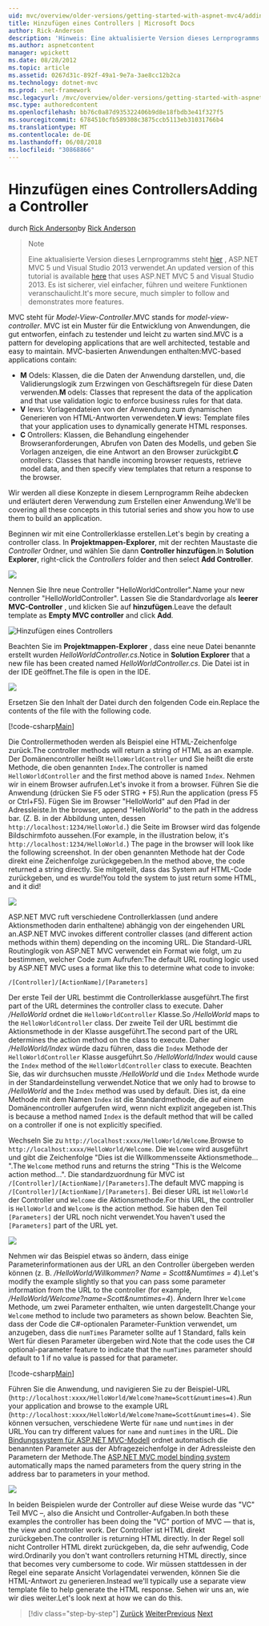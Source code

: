 ```yaml
---
uid: mvc/overview/older-versions/getting-started-with-aspnet-mvc4/adding-a-controller
title: Hinzufügen eines Controllers | Microsoft Docs
author: Rick-Anderson
description: 'Hinweis: Eine aktualisierte Version dieses Lernprogramms ist hier verfügbar, die ASP.NET MVC 5 und Visual Studio 2013 verwendet. Es ist sicherer, viel einfacher zu verfolgen und demo...'
ms.author: aspnetcontent
manager: wpickett
ms.date: 08/28/2012
ms.topic: article
ms.assetid: 0267d31c-892f-49a1-9e7a-3ae8cc12b2ca
ms.technology: dotnet-mvc
ms.prod: .net-framework
msc.legacyurl: /mvc/overview/older-versions/getting-started-with-aspnet-mvc4/adding-a-controller
msc.type: authoredcontent
ms.openlocfilehash: bb76c0a87d935322406b9d8e18fbdb3e41f327f5
ms.sourcegitcommit: 6784510cfb589308c3875ccb5113eb31031766b4
ms.translationtype: MT
ms.contentlocale: de-DE
ms.lasthandoff: 06/08/2018
ms.locfileid: "30868866"
---
```

<a name="adding-a-controller"></a><span data-ttu-id="b163c-104">Hinzufügen eines Controllers</span><span class="sxs-lookup"><span data-stu-id="b163c-104">Adding a Controller</span></span>
====================
<span data-ttu-id="b163c-105">durch [Rick Anderson](https://github.com/Rick-Anderson)</span><span class="sxs-lookup"><span data-stu-id="b163c-105">by [Rick Anderson](https://github.com/Rick-Anderson)</span></span>

> > [!NOTE]
> > <span data-ttu-id="b163c-106">Eine aktualisierte Version dieses Lernprogramms steht [hier](../../getting-started/introduction/getting-started.md) , ASP.NET MVC 5 und Visual Studio 2013 verwendet.</span><span class="sxs-lookup"><span data-stu-id="b163c-106">An updated version of this tutorial is available [here](../../getting-started/introduction/getting-started.md) that uses ASP.NET MVC 5 and Visual Studio 2013.</span></span> <span data-ttu-id="b163c-107">Es ist sicherer, viel einfacher, führen und weitere Funktionen veranschaulicht.</span><span class="sxs-lookup"><span data-stu-id="b163c-107">It's more secure, much simpler to follow and demonstrates more features.</span></span>


<span data-ttu-id="b163c-108">MVC steht für *Model-View-Controller*.</span><span class="sxs-lookup"><span data-stu-id="b163c-108">MVC stands for *model-view-controller*.</span></span> <span data-ttu-id="b163c-109">MVC ist ein Muster für die Entwicklung von Anwendungen, die gut entworfen, einfach zu testender und leicht zu warten sind.</span><span class="sxs-lookup"><span data-stu-id="b163c-109">MVC is a pattern for developing applications that are well architected, testable and easy to maintain.</span></span> <span data-ttu-id="b163c-110">MVC-basierten Anwendungen enthalten:</span><span class="sxs-lookup"><span data-stu-id="b163c-110">MVC-based applications contain:</span></span>

- <span data-ttu-id="b163c-111">**M** Odels: Klassen, die die Daten der Anwendung darstellen, und, die Validierungslogik zum Erzwingen von Geschäftsregeln für diese Daten verwenden.</span><span class="sxs-lookup"><span data-stu-id="b163c-111">**M** odels: Classes that represent the data of the application and that use validation logic to enforce business rules for that data.</span></span>
- <span data-ttu-id="b163c-112">**V** Iews: Vorlagendateien von der Anwendung zum dynamischen Generieren von HTML-Antworten verwendeten.</span><span class="sxs-lookup"><span data-stu-id="b163c-112">**V** iews: Template files that your application uses to dynamically generate HTML responses.</span></span>
- <span data-ttu-id="b163c-113">**C** Ontrollers: Klassen, die Behandlung eingehender Browseranforderungen, Abrufen von Daten des Modells, und geben Sie Vorlagen anzeigen, die eine Antwort an den Browser zurückgibt.</span><span class="sxs-lookup"><span data-stu-id="b163c-113">**C** ontrollers: Classes that handle incoming browser requests, retrieve model data, and then specify view templates that return a response to the browser.</span></span>

<span data-ttu-id="b163c-114">Wir werden all diese Konzepte in diesem Lernprogramm Reihe abdecken und erläutert deren Verwendung zum Erstellen einer Anwendung.</span><span class="sxs-lookup"><span data-stu-id="b163c-114">We'll be covering all these concepts in this tutorial series and show you how to use them to build an application.</span></span>

<span data-ttu-id="b163c-115">Beginnen wir mit eine Controllerklasse erstellen.</span><span class="sxs-lookup"><span data-stu-id="b163c-115">Let's begin by creating a controller class.</span></span> <span data-ttu-id="b163c-116">In **Projektmappen-Explorer**, mit der rechten Maustaste die *Controller* Ordner, und wählen Sie dann **Controller hinzufügen**.</span><span class="sxs-lookup"><span data-stu-id="b163c-116">In **Solution Explorer**, right-click the *Controllers* folder and then select **Add Controller**.</span></span>

![](adding-a-controller/_static/image1.png)

<span data-ttu-id="b163c-117">Nennen Sie Ihre neue Controller &quot;HelloWorldController&quot;.</span><span class="sxs-lookup"><span data-stu-id="b163c-117">Name your new controller &quot;HelloWorldController&quot;.</span></span> <span data-ttu-id="b163c-118">Lassen Sie die Standardvorlage als **leerer MVC-Controller** , und klicken Sie auf **hinzufügen**.</span><span class="sxs-lookup"><span data-stu-id="b163c-118">Leave the default template as **Empty MVC controller** and click **Add**.</span></span>

![Hinzufügen eines Controllers](adding-a-controller/_static/image2.png)

<span data-ttu-id="b163c-120">Beachten Sie im **Projektmappen-Explorer** , dass eine neue Datei benannte erstellt wurden *HelloWorldController.cs*.</span><span class="sxs-lookup"><span data-stu-id="b163c-120">Notice in **Solution Explorer** that a new file has been created named *HelloWorldController.cs*.</span></span> <span data-ttu-id="b163c-121">Die Datei ist in der IDE geöffnet.</span><span class="sxs-lookup"><span data-stu-id="b163c-121">The file is open in the IDE.</span></span>

![](adding-a-controller/_static/image3.png)

<span data-ttu-id="b163c-122">Ersetzen Sie den Inhalt der Datei durch den folgenden Code ein.</span><span class="sxs-lookup"><span data-stu-id="b163c-122">Replace the contents of the file with the following code.</span></span>

[!code-csharp[Main](adding-a-controller/samples/sample1.cs)]

<span data-ttu-id="b163c-123">Die Controllermethoden werden als Beispiel eine HTML-Zeichenfolge zurück.</span><span class="sxs-lookup"><span data-stu-id="b163c-123">The controller methods will return a string of HTML as an example.</span></span> <span data-ttu-id="b163c-124">Der Domänencontroller heißt `HelloWorldController` und Sie heißt die erste Methode, die oben genannten `Index`.</span><span class="sxs-lookup"><span data-stu-id="b163c-124">The controller is named `HelloWorldController` and the first method above is named `Index`.</span></span> <span data-ttu-id="b163c-125">Nehmen wir in einem Browser aufrufen.</span><span class="sxs-lookup"><span data-stu-id="b163c-125">Let's invoke it from a browser.</span></span> <span data-ttu-id="b163c-126">Führen Sie die Anwendung (drücken Sie F5 oder STRG + F5).</span><span class="sxs-lookup"><span data-stu-id="b163c-126">Run the application (press F5 or Ctrl+F5).</span></span> <span data-ttu-id="b163c-127">Fügen Sie im Browser &quot;HelloWorld&quot; auf den Pfad in der Adressleiste.</span><span class="sxs-lookup"><span data-stu-id="b163c-127">In the browser, append &quot;HelloWorld&quot; to the path in the address bar.</span></span> <span data-ttu-id="b163c-128">(Z. B. in der Abbildung unten, dessen `http://localhost:1234/HelloWorld.`) die Seite im Browser wird das folgende Bildschirmfoto aussehen.</span><span class="sxs-lookup"><span data-stu-id="b163c-128">(For example, in the illustration below, it's `http://localhost:1234/HelloWorld.`) The page in the browser will look like the following screenshot.</span></span> <span data-ttu-id="b163c-129">In der oben genannten Methode hat der Code direkt eine Zeichenfolge zurückgegeben.</span><span class="sxs-lookup"><span data-stu-id="b163c-129">In the method above, the code returned a string directly.</span></span> <span data-ttu-id="b163c-130">Sie mitgeteilt, dass das System auf HTML-Code zurückgeben, und es wurde!</span><span class="sxs-lookup"><span data-stu-id="b163c-130">You told the system to just return some HTML, and it did!</span></span>

![](adding-a-controller/_static/image4.png)

<span data-ttu-id="b163c-131">ASP.NET MVC ruft verschiedene Controllerklassen (und andere Aktionsmethoden darin enthaltene) abhängig von der eingehenden URL an.</span><span class="sxs-lookup"><span data-stu-id="b163c-131">ASP.NET MVC invokes different controller classes (and different action methods within them) depending on the incoming URL.</span></span> <span data-ttu-id="b163c-132">Die Standard-URL Routinglogik von ASP.NET MVC verwendet ein Format wie folgt, um zu bestimmen, welcher Code zum Aufrufen:</span><span class="sxs-lookup"><span data-stu-id="b163c-132">The default URL routing logic used by ASP.NET MVC uses a format like this to determine what code to invoke:</span></span>

`/[Controller]/[ActionName]/[Parameters]`

<span data-ttu-id="b163c-133">Der erste Teil der URL bestimmt die Controllerklasse ausgeführt.</span><span class="sxs-lookup"><span data-stu-id="b163c-133">The first part of the URL determines the controller class to execute.</span></span> <span data-ttu-id="b163c-134">Daher */HelloWorld* ordnet die `HelloWorldController` Klasse.</span><span class="sxs-lookup"><span data-stu-id="b163c-134">So */HelloWorld* maps to the `HelloWorldController` class.</span></span> <span data-ttu-id="b163c-135">Der zweite Teil der URL bestimmt die Aktionsmethode in der Klasse ausgeführt.</span><span class="sxs-lookup"><span data-stu-id="b163c-135">The second part of the URL determines the action method on the class to execute.</span></span> <span data-ttu-id="b163c-136">Daher */HelloWorld/Index* würde dazu führen, dass die `Index` Methode der `HelloWorldController` Klasse ausgeführt.</span><span class="sxs-lookup"><span data-stu-id="b163c-136">So */HelloWorld/Index* would cause the `Index` method of the `HelloWorldController` class to execute.</span></span> <span data-ttu-id="b163c-137">Beachten Sie, das wir durchsuchen musste */HelloWorld* und die `Index` Methode wurde in der Standardeinstellung verwendet.</span><span class="sxs-lookup"><span data-stu-id="b163c-137">Notice that we only had to browse to */HelloWorld* and the `Index` method was used by default.</span></span> <span data-ttu-id="b163c-138">Dies ist, da eine Methode mit dem Namen `Index` ist die Standardmethode, die auf einem Domänencontroller aufgerufen wird, wenn nicht explizit angegeben ist.</span><span class="sxs-lookup"><span data-stu-id="b163c-138">This is because a method named `Index` is the default method that will be called on a controller if one is not explicitly specified.</span></span>

<span data-ttu-id="b163c-139">Wechseln Sie zu `http://localhost:xxxx/HelloWorld/Welcome`.</span><span class="sxs-lookup"><span data-stu-id="b163c-139">Browse to `http://localhost:xxxx/HelloWorld/Welcome`.</span></span> <span data-ttu-id="b163c-140">Die `Welcome` wird ausgeführt und gibt die Zeichenfolge &quot;Dies ist die Willkommensseite Aktionsmethode... &quot;.</span><span class="sxs-lookup"><span data-stu-id="b163c-140">The `Welcome` method runs and returns the string &quot;This is the Welcome action method...&quot;.</span></span> <span data-ttu-id="b163c-141">Die standardzuordnung für MVC ist `/[Controller]/[ActionName]/[Parameters]`.</span><span class="sxs-lookup"><span data-stu-id="b163c-141">The default MVC mapping is `/[Controller]/[ActionName]/[Parameters]`.</span></span> <span data-ttu-id="b163c-142">Bei dieser URL ist `HelloWorld` der Controller und `Welcome` die Aktionsmethode.</span><span class="sxs-lookup"><span data-stu-id="b163c-142">For this URL, the controller is `HelloWorld` and `Welcome` is the action method.</span></span> <span data-ttu-id="b163c-143">Sie haben den Teil `[Parameters]` der URL noch nicht verwendet.</span><span class="sxs-lookup"><span data-stu-id="b163c-143">You haven't used the `[Parameters]` part of the URL yet.</span></span>

![](adding-a-controller/_static/image5.png)

<span data-ttu-id="b163c-144">Nehmen wir das Beispiel etwas so ändern, dass einige Parameterinformationen aus der URL an den Controller übergeben werden können (z. B. */HelloWorld/Willkommen? Name = Scott&amp;Numtimes = 4*).</span><span class="sxs-lookup"><span data-stu-id="b163c-144">Let's modify the example slightly so that you can pass some parameter information from the URL to the controller (for example, */HelloWorld/Welcome?name=Scott&amp;numtimes=4*).</span></span> <span data-ttu-id="b163c-145">Ändern Ihrer `Welcome` Methode, um zwei Parameter enthalten, wie unten dargestellt.</span><span class="sxs-lookup"><span data-stu-id="b163c-145">Change your `Welcome` method to include two parameters as shown below.</span></span> <span data-ttu-id="b163c-146">Beachten Sie, dass der Code die C#-optionalen Parameter-Funktion verwendet, um anzugeben, dass die `numTimes` Parameter sollte auf 1 Standard, falls kein Wert für diesen Parameter übergeben wird.</span><span class="sxs-lookup"><span data-stu-id="b163c-146">Note that the code uses the C# optional-parameter feature to indicate that the `numTimes` parameter should default to 1 if no value is passed for that parameter.</span></span>

[!code-csharp[Main](adding-a-controller/samples/sample2.cs)]

<span data-ttu-id="b163c-147">Führen Sie die Anwendung, und navigieren Sie zu der Beispiel-URL (`http://localhost:xxxx/HelloWorld/Welcome?name=Scott&numtimes=4)`.</span><span class="sxs-lookup"><span data-stu-id="b163c-147">Run your application and browse to the example URL (`http://localhost:xxxx/HelloWorld/Welcome?name=Scott&numtimes=4)`.</span></span> <span data-ttu-id="b163c-148">Sie können versuchen, verschiedene Werte für `name` und `numtimes` in der URL.</span><span class="sxs-lookup"><span data-stu-id="b163c-148">You can try different values for `name` and `numtimes` in the URL.</span></span> <span data-ttu-id="b163c-149">Die [Bindungssystem für ASP.NET MVC-Modell](http://odetocode.com/Blogs/scott/archive/2009/04/27/6-tips-for-asp-net-mvc-model-binding.aspx) ordnet automatisch die benannten Parameter aus der Abfragezeichenfolge in der Adressleiste den Parametern der Methode.</span><span class="sxs-lookup"><span data-stu-id="b163c-149">The [ASP.NET MVC model binding system](http://odetocode.com/Blogs/scott/archive/2009/04/27/6-tips-for-asp-net-mvc-model-binding.aspx) automatically maps the named parameters from the query string in the address bar to parameters in your method.</span></span>

![](adding-a-controller/_static/image6.png)

<span data-ttu-id="b163c-150">In beiden Beispielen wurde der Controller auf diese Weise wurde das &quot;VC&quot; Teil MVC –, also die Ansicht und Controller-Aufgaben.</span><span class="sxs-lookup"><span data-stu-id="b163c-150">In both these examples the controller has been doing the &quot;VC&quot; portion of MVC — that is, the view and controller work.</span></span> <span data-ttu-id="b163c-151">Der Controller ist HTML direkt zurückgeben.</span><span class="sxs-lookup"><span data-stu-id="b163c-151">The controller is returning HTML directly.</span></span> <span data-ttu-id="b163c-152">In der Regel soll nicht Controller HTML direkt zurückgeben, da, die sehr aufwendig, Code wird.</span><span class="sxs-lookup"><span data-stu-id="b163c-152">Ordinarily you don't want controllers returning HTML directly, since that becomes very cumbersome to code.</span></span> <span data-ttu-id="b163c-153">Wir müssen stattdessen in der Regel eine separate Ansicht Vorlagendatei verwenden, können Sie die HTML-Antwort zu generieren.</span><span class="sxs-lookup"><span data-stu-id="b163c-153">Instead we'll typically use a separate view template file to help generate the HTML response.</span></span> <span data-ttu-id="b163c-154">Sehen wir uns an, wie wir dies weiter.</span><span class="sxs-lookup"><span data-stu-id="b163c-154">Let's look next at how we can do this.</span></span>

> [!div class="step-by-step"]
> <span data-ttu-id="b163c-155">[Zurück](intro-to-aspnet-mvc-4.md)
> [Weiter](adding-a-view.md)</span><span class="sxs-lookup"><span data-stu-id="b163c-155">[Previous](intro-to-aspnet-mvc-4.md)
[Next](adding-a-view.md)</span></span>
